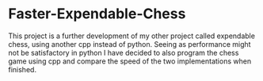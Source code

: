 # Faster-Expendable-Chess

This project is a further development of my other project called expendable chess, using another cpp instead of python. Seeing as performance might not be satisfactory in python I have decided to also program the chess game using cpp and compare the speed of the two implementations when finished.
